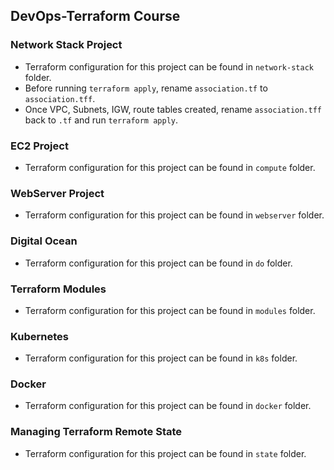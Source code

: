 ## DevOps-Terraform Course


### Network Stack Project
* Terraform configuration for this project can be found in `network-stack` folder.
* Before running `terraform apply`, rename `association.tf` to `association.tff`.
* Once VPC, Subnets, IGW, route tables created, rename `association.tff` back to `.tf` and run `terraform apply`.



### EC2 Project
* Terraform configuration for this project can be found in `compute` folder.


### WebServer Project
* Terraform configuration for this project can be found in `webserver` folder.


### Digital Ocean
* Terraform configuration for this project can be found in `do` folder.


### Terraform Modules
* Terraform configuration for this project can be found in `modules` folder.


### Kubernetes
* Terraform configuration for this project can be found in `k8s` folder.


### Docker
* Terraform configuration for this project can be found in `docker` folder.


### Managing Terraform Remote State
* Terraform configuration for this project can be found in `state` folder.
